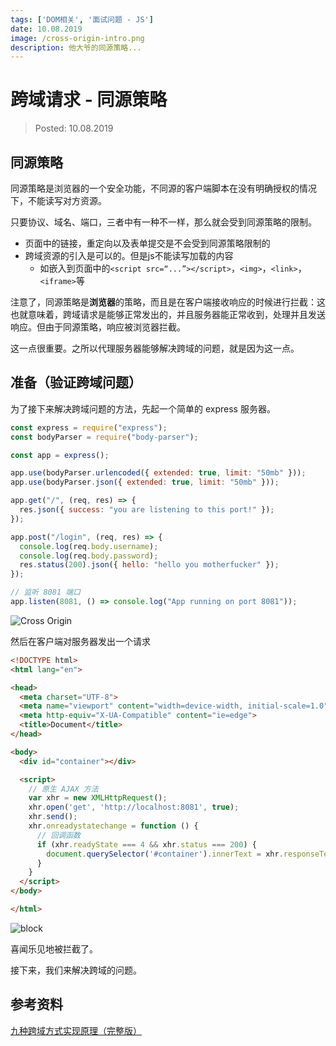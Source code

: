 ```yaml
---
tags: ['DOM相关', '面试问题 - JS']
date: 10.08.2019
image: /cross-origin-intro.png
description: 他大爷的同源策略...
---
```


# 跨域请求 - 同源策略

> Posted: 10.08.2019

<Tag />

## 同源策略

同源策略是浏览器的一个安全功能，不同源的客户端脚本在没有明确授权的情况下，不能读写对方资源。

只要协议、域名、端口，三者中有一种不一样，那么就会受到同源策略的限制。

- 页面中的链接，重定向以及表单提交是不会受到同源策略限制的
- 跨域资源的引入是可以的。但是js不能读写加载的内容
  - 如嵌入到页面中的`<script src=“...”></script>`，`<img>`，`<link>`，`<iframe>`等

注意了，同源策略是<span v-red>**浏览器**</span>的策略，而且是在客户端接收响应的时候进行拦截：这也就意味着，跨域请求是能够正常发出的，并且服务器能正常收到，处理并且发送响应。但由于同源策略，响应被浏览器拦截。

这一点很重要。之所以代理服务器能够解决跨域的问题，就是因为这一点。

## 准备（验证跨域问题）

为了接下来解决跨域问题的方法，先起一个简单的 express 服务器。

```javascript
const express = require("express");
const bodyParser = require("body-parser");

const app = express();

app.use(bodyParser.urlencoded({ extended: true, limit: "50mb" }));
app.use(bodyParser.json({ extended: true, limit: "50mb" }));

app.get("/", (req, res) => {
  res.json({ success: "you are listening to this port!" });
});

app.post("/login", (req, res) => {
  console.log(req.body.username);
  console.log(req.body.password);
  res.status(200).json({ hello: "hello you motherfucker" });
});

// 监听 8081 端口
app.listen(8081, () => console.log("App running on port 8081"));
```

![Cross Origin](/co.png)

然后在客户端对服务器发出一个请求

```html
<!DOCTYPE html>
<html lang="en">

<head>
  <meta charset="UTF-8">
  <meta name="viewport" content="width=device-width, initial-scale=1.0">
  <meta http-equiv="X-UA-Compatible" content="ie=edge">
  <title>Document</title>
</head>

<body>
  <div id="container"></div>

  <script>
    // 原生 AJAX 方法
    var xhr = new XMLHttpRequest();
    xhr.open('get', 'http://localhost:8081', true);
    xhr.send();
    xhr.onreadystatechange = function () {
      // 回调函数
      if (xhr.readyState === 4 && xhr.status === 200) {
        document.querySelector('#container').innerText = xhr.responseText;
      }
    }
  </script>
</body>

</html>
```

![block](/block.png)

喜闻乐见地被拦截了。

接下来，我们来解决跨域的问题。


## 参考资料

[九种跨域方式实现原理（完整版）](https://juejin.im/post/5c23993de51d457b8c1f4ee1)

<Disqus />